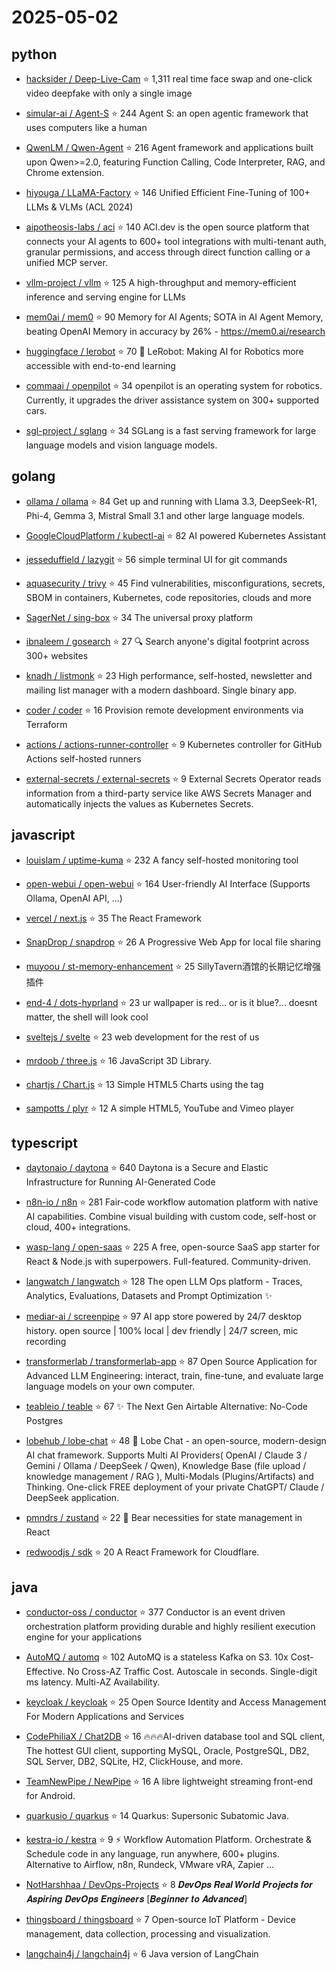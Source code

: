 # 2025-05-02

## python

* [hacksider / Deep-Live-Cam](https://github.com/hacksider/Deep-Live-Cam) ⭐ 1,311
  real time face swap and one-click video deepfake with only a single image

* [simular-ai / Agent-S](https://github.com/simular-ai/Agent-S) ⭐ 244
  Agent S: an open agentic framework that uses computers like a human

* [QwenLM / Qwen-Agent](https://github.com/QwenLM/Qwen-Agent) ⭐ 216
  Agent framework and applications built upon Qwen>=2.0, featuring Function Calling, Code Interpreter, RAG, and Chrome extension.

* [hiyouga / LLaMA-Factory](https://github.com/hiyouga/LLaMA-Factory) ⭐ 146
  Unified Efficient Fine-Tuning of 100+ LLMs & VLMs (ACL 2024)

* [aipotheosis-labs / aci](https://github.com/aipotheosis-labs/aci) ⭐ 140
  ACI.dev is the open source platform that connects your AI agents to 600+ tool integrations with multi-tenant auth, granular permissions, and access through direct function calling or a unified MCP server.

* [vllm-project / vllm](https://github.com/vllm-project/vllm) ⭐ 125
  A high-throughput and memory-efficient inference and serving engine for LLMs

* [mem0ai / mem0](https://github.com/mem0ai/mem0) ⭐ 90
  Memory for AI Agents; SOTA in AI Agent Memory, beating OpenAI Memory in accuracy by 26% - https://mem0.ai/research

* [huggingface / lerobot](https://github.com/huggingface/lerobot) ⭐ 70
  🤗 LeRobot: Making AI for Robotics more accessible with end-to-end learning

* [commaai / openpilot](https://github.com/commaai/openpilot) ⭐ 34
  openpilot is an operating system for robotics. Currently, it upgrades the driver assistance system on 300+ supported cars.

* [sgl-project / sglang](https://github.com/sgl-project/sglang) ⭐ 34
  SGLang is a fast serving framework for large language models and vision language models.


## golang

* [ollama / ollama](https://github.com/ollama/ollama) ⭐ 84
  Get up and running with Llama 3.3, DeepSeek-R1, Phi-4, Gemma 3, Mistral Small 3.1 and other large language models.

* [GoogleCloudPlatform / kubectl-ai](https://github.com/GoogleCloudPlatform/kubectl-ai) ⭐ 82
  AI powered Kubernetes Assistant

* [jesseduffield / lazygit](https://github.com/jesseduffield/lazygit) ⭐ 56
  simple terminal UI for git commands

* [aquasecurity / trivy](https://github.com/aquasecurity/trivy) ⭐ 45
  Find vulnerabilities, misconfigurations, secrets, SBOM in containers, Kubernetes, code repositories, clouds and more

* [SagerNet / sing-box](https://github.com/SagerNet/sing-box) ⭐ 34
  The universal proxy platform

* [ibnaleem / gosearch](https://github.com/ibnaleem/gosearch) ⭐ 27
  🔍 Search anyone's digital footprint across 300+ websites

* [knadh / listmonk](https://github.com/knadh/listmonk) ⭐ 23
  High performance, self-hosted, newsletter and mailing list manager with a modern dashboard. Single binary app.

* [coder / coder](https://github.com/coder/coder) ⭐ 16
  Provision remote development environments via Terraform

* [actions / actions-runner-controller](https://github.com/actions/actions-runner-controller) ⭐ 9
  Kubernetes controller for GitHub Actions self-hosted runners

* [external-secrets / external-secrets](https://github.com/external-secrets/external-secrets) ⭐ 9
  External Secrets Operator reads information from a third-party service like AWS Secrets Manager and automatically injects the values as Kubernetes Secrets.


## javascript

* [louislam / uptime-kuma](https://github.com/louislam/uptime-kuma) ⭐ 232
  A fancy self-hosted monitoring tool

* [open-webui / open-webui](https://github.com/open-webui/open-webui) ⭐ 164
  User-friendly AI Interface (Supports Ollama, OpenAI API, ...)

* [vercel / next.js](https://github.com/vercel/next.js) ⭐ 35
  The React Framework

* [SnapDrop / snapdrop](https://github.com/SnapDrop/snapdrop) ⭐ 26
  A Progressive Web App for local file sharing

* [muyoou / st-memory-enhancement](https://github.com/muyoou/st-memory-enhancement) ⭐ 25
  SillyTavern酒馆的长期记忆增强插件

* [end-4 / dots-hyprland](https://github.com/end-4/dots-hyprland) ⭐ 23
  ur wallpaper is red... or is it blue?... doesnt matter, the shell will look cool

* [sveltejs / svelte](https://github.com/sveltejs/svelte) ⭐ 23
  web development for the rest of us

* [mrdoob / three.js](https://github.com/mrdoob/three.js) ⭐ 16
  JavaScript 3D Library.

* [chartjs / Chart.js](https://github.com/chartjs/Chart.js) ⭐ 13
  Simple HTML5 Charts using the <canvas> tag

* [sampotts / plyr](https://github.com/sampotts/plyr) ⭐ 12
  A simple HTML5, YouTube and Vimeo player


## typescript

* [daytonaio / daytona](https://github.com/daytonaio/daytona) ⭐ 640
  Daytona is a Secure and Elastic Infrastructure for Running AI-Generated Code

* [n8n-io / n8n](https://github.com/n8n-io/n8n) ⭐ 281
  Fair-code workflow automation platform with native AI capabilities. Combine visual building with custom code, self-host or cloud, 400+ integrations.

* [wasp-lang / open-saas](https://github.com/wasp-lang/open-saas) ⭐ 225
  A free, open-source SaaS app starter for React & Node.js with superpowers. Full-featured. Community-driven.

* [langwatch / langwatch](https://github.com/langwatch/langwatch) ⭐ 128
  The open LLM Ops platform - Traces, Analytics, Evaluations, Datasets and Prompt Optimization ✨

* [mediar-ai / screenpipe](https://github.com/mediar-ai/screenpipe) ⭐ 97
  AI app store powered by 24/7 desktop history. open source | 100% local | dev friendly | 24/7 screen, mic recording

* [transformerlab / transformerlab-app](https://github.com/transformerlab/transformerlab-app) ⭐ 87
  Open Source Application for Advanced LLM Engineering: interact, train, fine-tune, and evaluate large language models on your own computer.

* [teableio / teable](https://github.com/teableio/teable) ⭐ 67
  ✨ The Next Gen Airtable Alternative: No-Code Postgres

* [lobehub / lobe-chat](https://github.com/lobehub/lobe-chat) ⭐ 48
  🤯 Lobe Chat - an open-source, modern-design AI chat framework. Supports Multi AI Providers( OpenAI / Claude 3 / Gemini / Ollama / DeepSeek / Qwen), Knowledge Base (file upload / knowledge management / RAG ), Multi-Modals (Plugins/Artifacts) and Thinking. One-click FREE deployment of your private ChatGPT/ Claude / DeepSeek application.

* [pmndrs / zustand](https://github.com/pmndrs/zustand) ⭐ 22
  🐻 Bear necessities for state management in React

* [redwoodjs / sdk](https://github.com/redwoodjs/sdk) ⭐ 20
  A React Framework for Cloudflare.


## java

* [conductor-oss / conductor](https://github.com/conductor-oss/conductor) ⭐ 377
  Conductor is an event driven orchestration platform providing durable and highly resilient execution engine for your applications

* [AutoMQ / automq](https://github.com/AutoMQ/automq) ⭐ 102
  AutoMQ is a stateless Kafka on S3. 10x Cost-Effective. No Cross-AZ Traffic Cost. Autoscale in seconds. Single-digit ms latency. Multi-AZ Availability.

* [keycloak / keycloak](https://github.com/keycloak/keycloak) ⭐ 25
  Open Source Identity and Access Management For Modern Applications and Services

* [CodePhiliaX / Chat2DB](https://github.com/CodePhiliaX/Chat2DB) ⭐ 16
  🔥🔥🔥AI-driven database tool and SQL client, The hottest GUI client, supporting MySQL, Oracle, PostgreSQL, DB2, SQL Server, DB2, SQLite, H2, ClickHouse, and more.

* [TeamNewPipe / NewPipe](https://github.com/TeamNewPipe/NewPipe) ⭐ 16
  A libre lightweight streaming front-end for Android.

* [quarkusio / quarkus](https://github.com/quarkusio/quarkus) ⭐ 14
  Quarkus: Supersonic Subatomic Java.

* [kestra-io / kestra](https://github.com/kestra-io/kestra) ⭐ 9
  ⚡ Workflow Automation Platform. Orchestrate & Schedule code in any language, run anywhere, 600+ plugins. Alternative to Airflow, n8n, Rundeck, VMware vRA, Zapier ...

* [NotHarshhaa / DevOps-Projects](https://github.com/NotHarshhaa/DevOps-Projects) ⭐ 8
  𝑫𝒆𝒗𝑶𝒑𝒔 𝑹𝒆𝒂𝒍 𝑾𝒐𝒓𝒍𝒅 𝑷𝒓𝒐𝒋𝒆𝒄𝒕𝒔 𝒇𝒐𝒓 𝑨𝒔𝒑𝒊𝒓𝒊𝒏𝒈 𝑫𝒆𝒗𝑶𝒑𝒔 𝑬𝒏𝒈𝒊𝒏𝒆𝒆𝒓𝒔 [𝑩𝒆𝒈𝒊𝒏𝒏𝒆𝒓 𝒕𝒐 𝑨𝒅𝒗𝒂𝒏𝒄𝒆𝒅]

* [thingsboard / thingsboard](https://github.com/thingsboard/thingsboard) ⭐ 7
  Open-source IoT Platform - Device management, data collection, processing and visualization.

* [langchain4j / langchain4j](https://github.com/langchain4j/langchain4j) ⭐ 6
  Java version of LangChain

